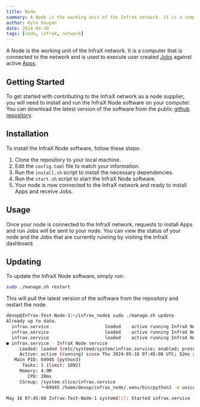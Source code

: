 ```yaml
---
title: Node
summary: A Node is the working unit of the InfraX network. It is a computer that is connected to the network and is used to execute user created Jobs against active Apps.
author: Kyle Dougan
date: 2024-04-30
tags: [node, infraX, network]
---
```


A Node is the working unit of the InfraX network. It is a computer that is connected to the network and is used to execute user created [Jobs](job.md) against active [Apps](app.md).

## Getting Started

To get started with contributing to the InfraX network as a node supplier, you will need to install and run the InfraX Node software on your computer. You can download the latest version of the software from the public [github repository](https://github.com/wegfawefgawefg/infrax-gpu-router-backend).

## Installation

To install the InfraX Node software, follow these steps:

1. Clone the repository to your local machine.
2. Edit the `config.toml` file to match your information.
3. Run the `install.sh` script to install the necessary dependencies.
4. Run the `start.sh` script to start the InfraX Node software.
5. Your node is now connected to the InfraX network and ready to install Apps and receive Jobs.

## Usage

Once your node is connected to the InfraX network, requests to install Apps and run Jobs will be sent to your node. You can view the status of your node and the Jobs that are currently running by visiting the InfraX dashboard.

## Updating

To update the InfraX Node software, simply run:

```bash
sudo ./manage.sh restart
```

This will pull the latest version of the software from the repository and restart the node.

```bash
devop@Infrax-Test-Node-1:~/infrax_node$ sudo ./manage.sh update
Already up to date.
  infrax.service                     loaded    active running InfraX Node service
  infrax.service                     loaded    active running InfraX Node service
  infrax.service                     loaded    active running InfraX Node service
● infrax.service - InfraX Node service
     Loaded: loaded (/etc/systemd/system/infrax.service; enabled; preset: enabled)
     Active: active (running) since Thu 2024-05-16 07:45:08 UTC; 52ms ago
   Main PID: 69945 (python3)
      Tasks: 1 (limit: 1092)
     Memory: 4.9M
        CPU: 20ms
     CGroup: /system.slice/infrax.service
             └─69945 /home/devop/infrax_node/.venv/bin/python3 -m uvicorn infrax_node.main:app --host 0.0.0.0 --port 8420

May 16 07:45:08 Infrax-Test-Node-1 systemd[1]: Started infrax.service - InfraX Node service.
```
